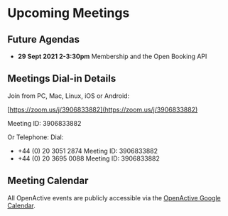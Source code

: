 # Upcoming Meetings

## Future Agendas

* **29 Sept 2021 2-3:30pm** Membership and the Open Booking API

## **Meetings Dial-in Details**

Join from PC, Mac, Linux, iOS or Android:

[https://zoom.us/j/3906833882](https://zoom.us/j/3906833882)

Meeting ID: 3906833882

Or Telephone: Dial:

* +44 \(0\) 20 3051 2874 Meeting ID: 3906833882
* +44 \(0\) 20 3695 0088 Meeting ID: 3906833882

## Meeting Calendar

All OpenActive events are publicly accessible via the [OpenActive Google Calendar](https://calendar.google.com/calendar/embed?src=openactive.io_645khi45bjhce06osqdls9u900%40group.calendar.google.com&ctz=Europe%2FLondon).

  


